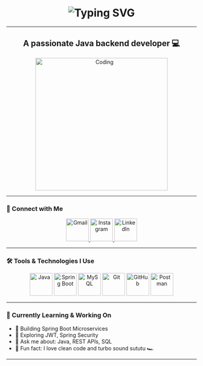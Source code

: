 <!-- 🧠 Typing Animated Welcome with Indian Touch -->
<h1 align="center">
  <img src="https://readme-typing-svg.demolab.com?font=Fira+Code&weight=600&size=30&duration=3000&pause=1000&center=true&vCenter=true&width=700&height=70&lines=Namaste+%F0%9F%99%8F%2C+I'm+Nishant!;A+Java+Backend+Developer+from+India;Welcome+to+my+GitHub+Profile" alt="Typing SVG" />
</h1>

---

<h2 align="center"> A passionate Java backend developer 💻 </h2>

<p align="center">
  <img src="https://cdn.dribbble.com/users/1162077/screenshots/3848914/media/7ed7d5ca074b48b328150e5a231e8b1f.gif" alt="Coding" width="350"/>
</p>



---

### 💫 Connect with Me

<p align="center">
  <a href="mailto:mattenishant@gmail.com">
    <img src="https://img.icons8.com/clouds/100/000000/gmail-new.png" alt="Gmail" width="60"/>
  </a>
  <a href="https://www.instagram.com/zeconiniar?igsh=MTRicjlldmp1YXhnMQ==">
    <img src="https://img.icons8.com/clouds/100/000000/instagram-new.png" alt="Instagram" width="60"/>
  </a>
  <a href="https://www.linkedin.com/in/YOUR-LINKEDIN-USERNAME/">
    <img src="https://img.icons8.com/clouds/100/000000/linkedin.png" alt="LinkedIn" width="60"/>
  </a>
</p>

---

### 🛠️ Tools & Technologies I Use

<p align="center">
  <img src="https://cdn.jsdelivr.net/gh/devicons/devicon/icons/java/java-original.svg" alt="Java" width="60" height="60"/>
  <img src="https://cdn.jsdelivr.net/gh/devicons/devicon/icons/spring/spring-original.svg" alt="Spring Boot" width="60" height="60"/>
  <img src="https://cdn.jsdelivr.net/gh/devicons/devicon/icons/mysql/mysql-original.svg" alt="MySQL" width="60" height="60"/>
  <img src="https://cdn.jsdelivr.net/gh/devicons/devicon/icons/git/git-original.svg" alt="Git" width="60" height="60"/>
  <img src="https://cdn.jsdelivr.net/gh/devicons/devicon/icons/github/github-original.svg" alt="GitHub" width="60" height="60"/>
  <img src="https://cdn.jsdelivr.net/gh/devicons/devicon/icons/postman/postman-original.svg" alt="Postman" width="60" height="60"/>
</p>

---

### 🚀 Currently Learning & Working On
- 🔭 Building Spring Boot Microservices
- 🔐 Exploring JWT, Spring Security
- 💬 Ask me about: Java, REST APIs, SQL
- 🧠 Fun fact: I love clean code and turbo sound sututu 🏎️

---

